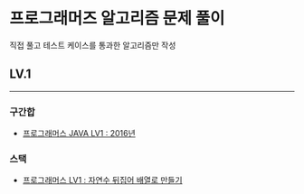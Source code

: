 # 프로그래머즈 알고리즘 문제 풀이
직접 풀고 테스트 케이스를 통과한 알고리즘만 작성
## LV.1
--- 
### 구간합
- [프로그래머스 JAVA LV1 : 2016년](https://soonhankwon.github.io/til/algorithm-p2016)

### 스택
- [프로그래머스 LV1 : 자연수 뒤집어 배열로 만들기](https://soonhankwon.github.io/til/algorithm-reverseNumber)
